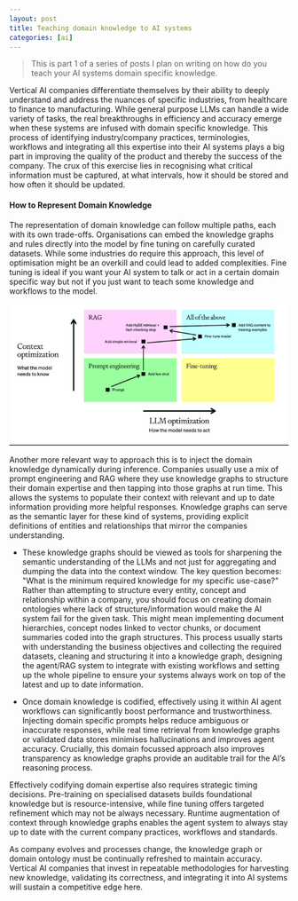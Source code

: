 ```yaml
---
layout: post
title: Teaching domain knowledge to AI systems
categories: [ai]
---
```


> This is part 1 of a series of posts I plan on writing on how do you teach your AI systems domain specific knowledge. 


Vertical AI companies differentiate themselves by their ability to deeply understand and address the nuances of specific industries, from healthcare to finance to manufacturing. While general purpose LLMs can handle a wide variety of tasks, the real breakthroughs in efficiency and accuracy emerge when these systems are infused with domain specific knowledge. This process of identifying industry/company practices, terminologies, workflows and integrating all this expertise into their AI systems plays a big part in improving the quality of the product and thereby the success of the company. The crux of this exercise lies in recognising what critical information must be captured, at what intervals, how it should be stored and how often it should be updated. 

#### How to Represent Domain Knowledge

The representation of domain knowledge can follow multiple paths, each with its own trade-offs. Organisations can embed the knowledge graphs and rules directly into the model by fine tuning on carefully curated datasets. While some industries do require this approach, this level of optimisation might be an overkill and could lead to added complexities. Fine tuning is ideal if you want your AI system to talk or act in a certain domain specific way but not if you just want to teach some knowledge and workflows to the model. 

<div align = "center">
<img  src="/assets/files/domainknowledge.png">
</div>

Another more relevant way to approach this is to inject the domain knowledge dynamically during inference. Companies usually use a mix of prompt engineering and RAG where they use knowledge graphs to structure their domain expertise and then tapping into those graphs at run time. This allows the systems to populate their context with relevant and up to date information providing more helpful responses. Knowledge graphs can serve as the semantic layer for these kind of systems, providing explicit definitions of entities and relationships that mirror the companies understanding. 

- These knowledge graphs should be viewed as tools for sharpening the semantic understanding of the LLMs and not just for aggregating and dumping the data into the context window. The key question becomes: "What is the minimum required knowledge for my specific use-case?" Rather than attempting to structure every entity, concept and relationship within a company, you should focus on creating domain ontologies where lack of structure/information would make the AI system fail for the given task. This might mean implementing document hierarchies, concept nodes linked to vector chunks, or document summaries coded into the graph structures. This process usually starts with understanding the business objectives and collecting the required datasets, cleaning and structuring it into a knowledge graph, designing the agent/RAG system to integrate with existing workflows and setting up the whole pipeline to ensure your systems always work on top of the latest and up to date information.

- Once domain knowledge is codified, effectively using it within AI agent workflows can significantly boost performance and trustworthiness. Injecting domain specific prompts helps reduce ambiguous or inaccurate responses, while real time retrieval from knowledge graphs or validated data stores minimises hallucinations and improves agent accuracy. Crucially, this domain focussed approach also improves transparency as knowledge graphs provide an auditable trail for the AI’s reasoning process. 

Effectively codifying domain expertise also requires strategic timing decisions. Pre-training on specialised datasets builds foundational knowledge but is resource-intensive, while fine tuning offers targeted refinement which may not be always necessary. Runtime augmentation of context through knowledge graphs enables the agent system to always stay up to date with the current company practices, workflows and standards. 

As company evolves and processes change, the knowledge graph or domain ontology must be continually refreshed to maintain accuracy. Vertical AI companies that invest in repeatable methodologies for harvesting new knowledge, validating its correctness, and integrating it into AI systems will sustain a competitive edge here. 